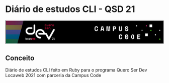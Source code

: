 # Diário de estudos CLI - QSD 21
[<img src="qsd2021.png"/>](qsd2021.png)

## Conceito

Diário de estudos CLI feito em Ruby para o programa Quero Ser Dev Locaweb 2021 com parceria da Campus Code